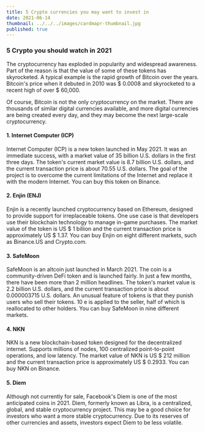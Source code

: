 ```yaml
---
title: 5 Crypto currencies you may want to invest in
date: 2021-06-14
thumbnail: ../../../images/cardmapr-thumbnail.jpg
published: true
---
```


### 5 Crypto you should watch in 2021

The cryptocurrency has exploded in popularity and widespread awareness. Part of the reason is that the value of some of these tokens has skyrocketed. A typical example is the rapid growth of Bitcoin over the years. Bitcoin's price when it debuted in 2010 was $ 0.0008 and skyrocketed to a recent high of over $ 60,000.

Of course, Bitcoin is not the only cryptocurrency on the market. There are thousands of similar digital currencies available, and more digital currencies are being created every day, and they may become the next large-scale cryptocurrency.

#### **1. Internet Computer (ICP)**

Internet Computer (ICP) is a new token launched in May 2021. It was an immediate success, with a market value of 35 billion U.S. dollars in the first three days. The token's current market value is 8.7 billion U.S. dollars, and the current transaction price is about 70.55 U.S. dollars. The goal of the project is to overcome the current limitations of the Internet and replace it with the modern Internet. You can buy this token on Binance.

#### **2. Enjin (ENJ)**

Enjin is a recently launched cryptocurrency based on Ethereum, designed to provide support for irreplaceable tokens. One use case is that developers use their blockchain technology to manage in-game purchases. The market value of the token is US $ 1 billion and the current transaction price is approximately US $ 1.37. You can buy Enjin on eight different markets, such as Binance.US and Crypto.com.

#### **3. SafeMoon**

SafeMoon is an altcoin just launched in March 2021. The coin is a community-driven DeFi token and is launched fairly. In just a few months, there have been more than 2 million headlines. The token's market value is 2.2 billion U.S. dollars, and the current transaction price is about 0.000003715 U.S. dollars. An unusual feature of tokens is that they punish users who sell their tokens. 10 e is applied to the seller, half of which is reallocated to other holders. You can buy SafeMoon in nine different markets.

#### **4. NKN**

NKN is a new blockchain-based token designed for the decentralized internet. Supports millions of nodes, 100 centralized point-to-point operations, and low latency. The market value of NKN is US $ 212 million and the current transaction price is approximately US $ 0.2933. You can buy NKN on Binance.

#### **5. Diem**

Although not currently for sale, Facebook's Diem is one of the most anticipated coins in 2021. Diem, formerly known as Libra, is a centralized, global, and stable cryptocurrency project. This may be a good choice for investors who want a more stable cryptocurrency. Due to its reserves of other currencies and assets, investors expect Diem to be less volatile.
